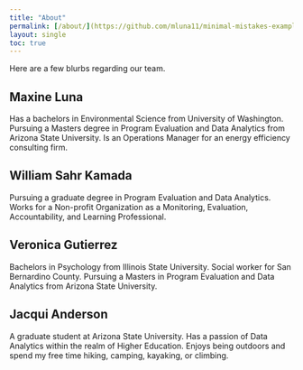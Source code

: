 ```yaml
---
title: "About"
permalink: [/about/](https://github.com/mluna11/minimal-mistakes-example/blob/d199573503a4ce53e4c5d209045b1cd740ae0e36/_pages/about/)
layout: single
toc: true
---
```


Here are a few blurbs regarding our team.

## Maxine Luna

Has a bachelors in Environmental Science from University of Washington. Pursuing a Masters degree in Program Evaluation and Data Analytics from Arizona State University. Is an Operations Manager for an energy efficiency consulting firm.

## William Sahr Kamada

Pursuing a graduate degree in Program Evaluation and Data Analytics. Works for a Non-profit Organization as a Monitoring, Evaluation, Accountability, and Learning
Professional.

## Veronica Gutierrez

Bachelors in Psychology from Illinois State University. Social worker for San Bernardino County. Pursuing a Masters in Program Evaluation and Data Analytics from Arizona State University.

## Jacqui Anderson

A graduate student at Arizona State University. Has a passion of Data Analytics within the realm of Higher Education. Enjoys being outdoors and spend my free time hiking, camping, kayaking, or climbing.
